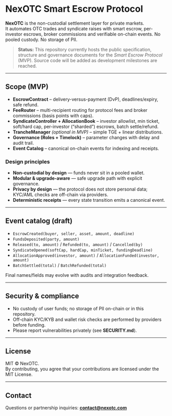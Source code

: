 # NexOTC Smart Escrow Protocol

**NexOTC** is the non-custodial settlement layer for private markets.  
It automates OTC trades and syndicate raises with smart escrow, per-investor escrows, broker commissions and verifiable on-chain events. No pooled custody. No storage of PII.

> **Status:** This repository currently hosts the public specification, structure and governance documents for the *Smart Escrow Protocol* (MVP). Source code will be added as development milestones are reached.

---

## Scope (MVP)

- **EscrowContract** – delivery-versus-payment (DvP), deadlines/expiry, safe refund.
- **FeeRouter** – multi-recipient routing for protocol fees and broker commissions (basis points with caps).
- **SyndicateController + AllocationBook** – investor allowlist, min ticket, soft/hard cap, per-investor (“sharded”) escrows, batch settle/refund.
- **TrancheManager** *(optional in MVP)* – simple TGE + linear distributions.
- **Governance (Roles + Timelock)** – parameter changes with delay and audit trail.
- **Event Catalog** – canonical on-chain events for indexing and receipts.

### Design principles
- **Non-custodial by design** — funds never sit in a pooled wallet.
- **Modular & upgrade-aware** — safe upgrade path with explicit governance.
- **Privacy by design** — the protocol does not store personal data; KYC/AML checks are off-chain via providers.
- **Deterministic receipts** — every state transition emits a canonical event.

---

## Event catalog (draft)

- `EscrowCreated(buyer, seller, asset, amount, deadline)`
- `FundsDeposited(party, amount)`
- `Released(to, amount)` / `Refunded(to, amount)` / `Cancelled(by)`
- `SyndicateOpened(softCap, hardCap, minTicket, fundingDeadline)`
- `AllocationApproved(investor, amount)` / `AllocationFunded(investor, amount)`
- `BatchSettled(total)` / `BatchRefunded(total)`

Final names/fields may evolve with audits and integration feedback.

---

## Security & compliance

- No custody of user funds; no storage of PII on-chain or in this repository.
- Off-chain KYC/KYB and wallet risk checks are performed by providers before funding.
- Please report vulnerabilities privately (see **SECURITY.md**).

---

## License

MIT © NexOTC.  
By contributing, you agree that your contributions are licensed under the MIT License.

---

## Contact

Questions or partnership inquiries: **contact@nexotc.com**
